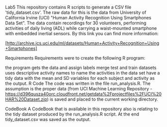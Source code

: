 Lab5
This repository contains R scripts to generate a CSV file 'tidy_dataset.csv'. The raw data for this is the data from University of California Irvine (UCI) "Human Activity Recognition Using Smartphones Data Set". The data contain recordings for 30 volunteers, performing activities of daily living (ADL) while carrying a waist-mounted smartphone with embedded inertial sensors. By this link you can find more information:

[http://archive.ics.uci.edu/ml/datasets/Human+Activity+Recognition+Using+Smartphones]

Requirements
Requirements were to create the following R program:

the program gets the data and assign labels
merge test and train datasets
uses descriptive activity names to name the activities in the data set
have a tidy data with the mean and SD variables for each subject and activity as the output.
R Code
The code was written in the file run_analysis.R. The assumption is the proper data (from UCI Machine Learning Repository - https://d396qusza40orc.cloudfront.net/getdata%2Fprojectfiles%2FUCI%20HAR%20Dataset.zip) is saved and placed to the current working directory.

CodeBook
A CodeBook that is available in this repository also is relating to the tidy dataset produced by the run_analysis.R script. At the end tidy_dataset.csv was saved as the output.
